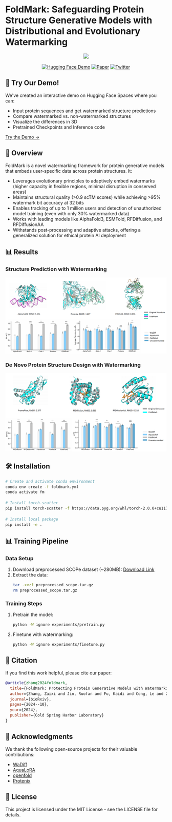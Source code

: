 # FoldMark: Safeguarding Protein Structure Generative Models with Distributional and Evolutionary Watermarking
<div align=center><img src="https://github.com/zaixizhang/FoldMark/blob/main/assets/foldmark.png" width="202"/></div>

<div align=center>

[![Hugging Face Demo](https://img.shields.io/badge/🤗%20Hugging%20Face-Demo-blue)](https://huggingface.co/spaces/Zaixi/FoldMark)
[![Paper](https://img.shields.io/badge/📄-Paper-green)](https://arxiv.org/abs/2410.20354)
[![Twitter](https://img.shields.io/badge/𝕏-Twitter-black)](https://x.com/BiologyAIDaily/status/1850175194884882799)

</div>

## 🌟 Try Our Demo!

We've created an interactive demo on Hugging Face Spaces where you can:
- Input protein sequences and get watermarked structure predictions
- Compare watermarked vs. non-watermarked structures
- Visualize the differences in 3D
- Pretrained Checkpoints and Inference code

[Try the Demo →](https://huggingface.co/spaces/Zaixi/FoldMark)

## 🚀 Overview

FoldMark is a novel watermarking framework for protein generative models that embeds user-specific data across protein structures. It:
- Leverages evolutionary principles to adaptively embed watermarks (higher capacity in flexible regions, minimal disruption in conserved areas)
- Maintains structural quality (>0.9 scTM scores) while achieving >95% watermark bit accuracy at 32 bits
- Enables tracking of up to 1 million users and detection of unauthorized model training (even with only 30% watermarked data)
- Works with leading models like AlphaFold3, ESMFold, RFDiffusion, and RFDiffusionAA
- Withstands post-processing and adaptive attacks, offering a generalized solution for ethical protein AI deployment

## 📊 Results

### Structure Prediction with Watermarking
<div align=center>
<img src="https://github.com/zaixizhang/FoldMark/blob/main/assets/Struct_pred.png" width="600"/>
</div>

### De Novo Protein Structure Design with Watermarking
<div align=center>
<img src="https://github.com/zaixizhang/FoldMark/blob/main/assets/de_novo.png" width="600"/>
</div>

## 🛠️ Installation

```bash
# Create and activate conda environment
conda env create -f foldmark.yml
conda activate fm

# Install torch-scatter
pip install torch-scatter -f https://data.pyg.org/whl/torch-2.0.0+cu117.html

# Install local package
pip install -e .
```

## 📊 Training Pipeline

### Data Setup
1. Download preprocessed SCOPe dataset (~280MB):
   [Download Link](https://www.dropbox.com/scl/fi/b8l0bqowi96hl21ycsmht/preprocessed_scope.tar.gz?rlkey=0h7uulr7ioyvzlap6a0rwpx0n&dl=0)
2. Extract the data:
   ```bash
   tar -xvzf preprocessed_scope.tar.gz
   rm preprocessed_scope.tar.gz
   ```

### Training Steps
1. Pretrain the model:
   ```bash
   python -W ignore experiments/pretrain.py
   ```
2. Finetune with watermarking:
   ```bash
   python -W ignore experiments/finetune.py
   ```

## 📝 Citation

If you find this work helpful, please cite our paper:

```bibtex
@article{zhang2024foldmark,
  title={FoldMark: Protecting Protein Generative Models with Watermarking},
  author={Zhang, Zaixi and Jin, Ruofan and Fu, Kaidi and Cong, Le and Zitnik, Marinka and Wang, Mengdi},
  journal={bioRxiv},
  pages={2024--10},
  year={2024},
  publisher={Cold Spring Harbor Laboratory}
}
```

## 🙏 Acknowledgments

We thank the following open-source projects for their valuable contributions:
- [WaDiff](https://github.com/rmin2000/WaDiff)
- [AquaLoRA](https://github.com/Georgefwt/AquaLoRA)
- [openfold](https://github.com/aqlaboratory/openfold)
- [Protenix](https://github.com/bytedance/Protenix)

## 📄 License

This project is licensed under the MIT License - see the LICENSE file for details.





